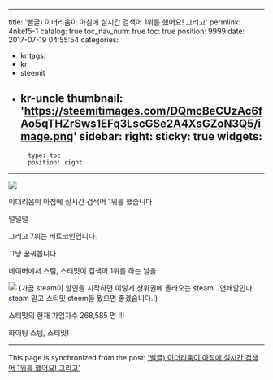 
---
title: '뻘글) 이더리움이 아침에 실시간 검색어 1위를 했어요! 그리고'
permlink: 4nkef5-1
catalog: true
toc_nav_num: true
toc: true
position: 9999
date: 2017-07-19 04:55:54
categories:
- kr
tags:
- kr
- steemit
- kr-uncle
thumbnail: 'https://steemitimages.com/DQmcBeCUzAc6fAo5qTHZrSws1EFq3LscGSe2A4XsGZoN3Q5/image.png'
sidebar:
    right:
        sticky: true
widgets:
    -
        type: toc
        position: right
---


![](https://steemitimages.com/DQmcBeCUzAc6fAo5qTHZrSws1EFq3LscGSe2A4XsGZoN3Q5/image.png)

이더리움이 아침에 실시간 검색어 1위를 했습니다

덜덜덜

그리고 7위는 비트코인입니다.

그냥 꿈꿔봅니다

네이버에서 스팀, 스티밋이 검색어 1위를 하는 날을

![](https://steemitimages.com/DQmNpGgk4Ne2uc3fBXtwJkLp5udew6eWZv2PpowsLEDCxb6/image.png)
(가끔 steam이 할인을 시작하면 이렇게 상위권에 올라오는 steam...연쇄할인마 steam 말고 스티밋 steem을 봤으면 좋겠습니다.!)

스티밋의 현재 가입자수  268,585 명 !!!

화이팅 스팀, 스티밋!

- - -

This page is synchronized from the post: ['뻘글) 이더리움이 아침에 실시간 검색어 1위를 했어요! 그리고'](https://steemit.com/@virus707/4nkef5-1)
